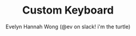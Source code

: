 ---
title: "Custom Keyboard"
author: "Evelyn Hannah Wong (@ev on slack! i'm the turtle)"
description: "Basic ahh 80% Mechanical Keyboard"
created_at: "2025-06-18"
---